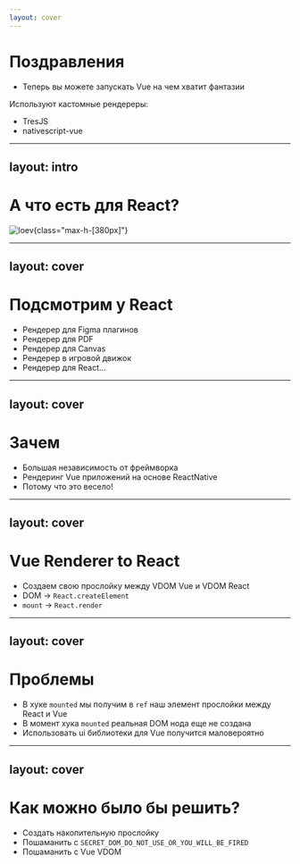 ```yaml
---
layout: cover
---
```


# Поздравления

- Теперь вы можете запускать Vue на чем хватит фантазии

<v-click>

Используют кастомные рендереры:

</v-click>

<v-clicks>

- TresJS
- nativescript-vue

</v-clicks>

---
layout: intro
---

# А что есть для React?

![loev](/img/loev.jpg){class="max-h-[380px]"}

---
layout: cover
---

# Подсмотрим у React

<v-clicks>

- Рендерер для Figma плагинов
- Рендерер для PDF
- Рендерер для Canvas
- Рендерер в игровой движок
- Рендерер для React...

</v-clicks>

---
layout: cover
---

# Зачем

<v-clicks>

- Большая независимость от фреймворка
- Рендеринг Vue приложений на основе ReactNative
- Потому что это весело!

</v-clicks>

---
layout: cover
---

# Vue Renderer to React

<v-clicks>

- Создаем свою прослойку между VDOM Vue и VDOM React
- DOM -> `React.createElement`
- `mount` -> `React.render`

</v-clicks>

---
layout: cover
---

# Проблемы

<v-clicks>

- В хуке `mounted` мы получим в `ref` наш элемент прослойки между React и Vue
- В момент хука `mounted` реальная DOM нода еще не создана
- Использовать ui библиотеки для Vue получится маловероятно

</v-clicks>

---
layout: cover
---

# Как можно было бы решить?

<v-clicks>

- Создать накопительную прослойку
- Пошаманить с `SECRET_DOM_DO_NOT_USE_OR_YOU_WILL_BE_FIRED`
- Пошаманить с Vue VDOM

</v-clicks>
